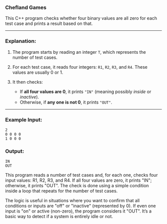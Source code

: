 ### Chefland Games

This C++ program checks whether four binary values are all zero for each test case and prints a result based on that.

---

### **Explanation:**

1. The program starts by reading an integer `T`, which represents the number of test cases.
2. For each test case, it reads four integers: `R1`, `R2`, `R3`, and `R4`. These values are usually 0 or 1.
3. It then checks:

   * If **all four values are 0**, it prints `"IN"` (meaning possibly *inside* or *inactive*).
   * Otherwise, if **any one is not 0**, it prints `"OUT"`.

---

### **Example Input:**

```
2
0 0 0 0
1 0 0 0
```

### **Output:**

```
IN
OUT
```

 This program reads a number of test cases and, for each one, checks four input values: R1, R2, R3, and R4. If all four values are zero, it prints "IN"; otherwise, it prints "OUT". The check is done using a simple condition inside a loop that repeats for the number of test cases.

The logic is useful in situations where you want to confirm that all conditions or inputs are "off" or "inactive" (represented by 0). If even one input is "on" or active (non-zero), the program considers it "OUT". It’s a basic way to detect if a system is entirely idle or not.
